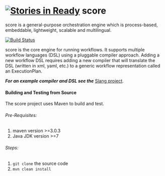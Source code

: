 [![Stories in Ready](https://badge.waffle.io/openscore/score.png?label=ready&title=Ready)](https://waffle.io/openscore/score)
score 
=====

score is a general-purpose orchestration engine which is process-based, embeddable, lightweight, scalable and multilingual.

[![Build Status](https://travis-ci.org/openscore/score.svg?branch=master)](https://travis-ci.org/openscore/score)


score is the core engine for running workflows. It supports multiple workflow  languages (DSL) using a pluggable compiler approach. Adding a new workflow DSL requires adding a new compiler that will translate the DSL (written in xml, yaml, etc.) to a generic workflow representation called an ExecutionPlan.

***For an example compiler and DSL see the*** [Slang project](https://github.com/openscore/score-language).

#### Building and Testing from Source

The score project uses Maven to build and test.

###### Pre-Requisites:

1. maven version >=3.0.3
2. Java JDK version >=7

###### Steps:

1. ```git clone``` the source code
2. ```mvn clean install```
